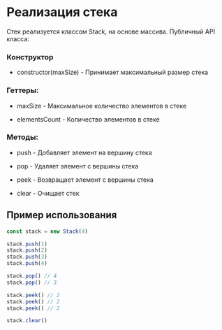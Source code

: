 # Реализация стека

Стек реализуется классом Stack, на основе массива. Публичный API класса:

### Конструктор

- constructor(maxSize) - Принимает максимальный размер стека

### Геттеры:

- maxSize - Максимальное количество элементов в стеке

- elementsCount - Количество элементов в стеке

### Методы:

- push - Добавляет элемент на вершину стека

- pop - Удаляет элемент с вершины стека

- peek - Возвращает элемент с вершины стека

- clear - Очищает стек

## Пример использования

```js
const stack = new Stack(4)

stack.push(1)
stack.push(2)
stack.push(3)
stack.push(4)

stack.pop() // 4
stack.pop() // 3

stack.peek() // 2
stack.peek() // 2
stack.peek() // 2

stack.clear()
```